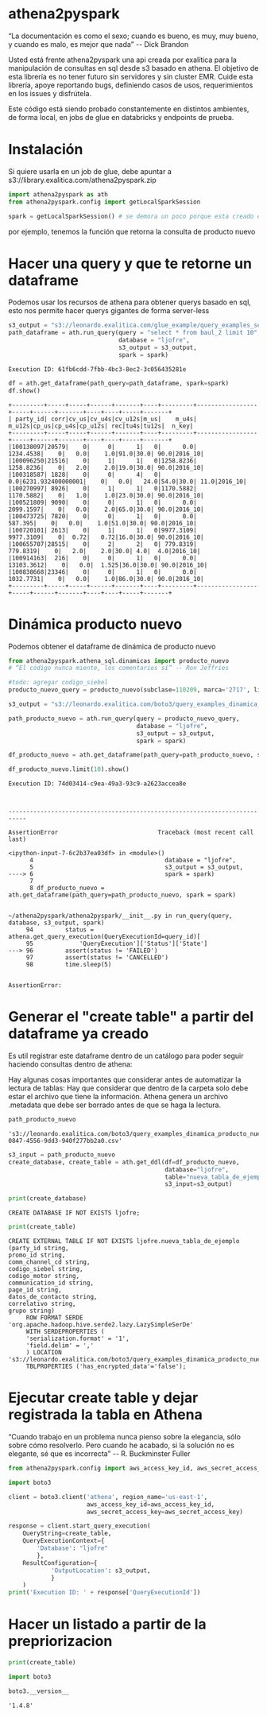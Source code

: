 
athena2pyspark
==

“La documentación es como el sexo; cuando es bueno, es muy, muy bueno, y cuando es malo, es mejor que nada” 
-- Dick Brandon

Usted está frente athena2pyspark una api creada por exalítica para la manipulación de consultas en sql desde s3 basado en athena. El objetivo de esta librería es no tener futuro sin servidores y sin cluster EMR. Cuide esta librería, apoye reportando bugs, definiendo casos de usos, requerimientos en los issues y disfrútela.

Este código está siendo probado constantemente en distintos ambientes, de forma local, en jobs de glue en databricks y endpoints de prueba.

Instalación
==

Si quiere usarla en un job de glue, debe apuntar a s3://library.exalitica.com/athena2pyspark.zip


```python
import athena2pyspark as ath 
from athena2pyspark.config import getLocalSparkSession

spark = getLocalSparkSession() # se demora un poco porque esta creado el SparkSession ...
```

por ejemplo, tenemos la función que retorna la consulta de producto nuevo

Hacer una query y que te retorne un dataframe
==

Podemos usar los recursos de athena para obtener querys basado en sql, esto nos permite hacer querys gigantes de forma server-less


```python
s3_output = "s3://leonardo.exalitica.com/glue_example/query_examples_select_all/"
path_dataframe = ath.run_query(query = "select * from baul_2 limit 10", 
                               database = "ljofre", 
                               s3_output = s3_output,
                               spark = spark)
```

    Execution ID: 61fb6cdd-7fbb-4bc3-8ec2-3c056435281e



```python
df = ath.get_dataframe(path_query=path_dataframe, spark=spark)
df.show()
```

    +---------+-----+-----+------+-------+----+---------+-----------------+-----+------+-------+----+----+-----+-------+
    | party_id| corr|cv_us|cv_u4s|cv_u12s|m_us|    m_u4s|           m_u12s|cp_us|cp_u4s|cp_u12s| rec|tu4s|tu12s|  n_key|
    +---------+-----+-----+------+-------+----+---------+-----------------+-----+------+-------+----+----+-----+-------+
    |100138097|20579|    0|     0|      1|   0|      0.0|        1234.4538|    0|   0.0|    1.0|91.0|30.0| 90.0|2016_10|
    |100096250|21516|    0|     1|      1|   0|1258.8236|        1258.8236|    0|   2.0|    2.0|19.0|30.0| 90.0|2016_10|
    |100318587| 1828|    0|     0|      4|   0|      0.0|6231.932400000001|    0|   0.0|   24.0|54.0|30.0| 11.0|2016_10|
    |100270997| 8926|    0|     1|      1|   0|1170.5882|        1170.5882|    0|   1.0|    1.0|23.0|30.0| 90.0|2016_10|
    |100521809| 9090|    0|     0|      1|   0|      0.0|        2099.1597|    0|   0.0|    2.0|65.0|30.0| 90.0|2016_10|
    |100473725| 7820|    0|     0|      1|   0|      0.0|          587.395|    0|   0.0|    1.0|51.0|30.0| 90.0|2016_10|
    |100720101| 2613|    0|     1|      1|   0|9977.3109|        9977.3109|    0|  0.72|   0.72|16.0|30.0| 90.0|2016_10|
    |100655707|28515|    0|     2|      2|   0| 779.8319|         779.8319|    0|   2.0|    2.0|30.0| 4.0|  4.0|2016_10|
    |100914163|  216|    0|     0|      1|   0|      0.0|       13103.3612|    0|   0.0|  1.525|36.0|30.0| 90.0|2016_10|
    |100838668|23346|    0|     0|      1|   0|      0.0|        1032.7731|    0|   0.0|    1.0|86.0|30.0| 90.0|2016_10|
    +---------+-----+-----+------+-------+----+---------+-----------------+-----+------+-------+----+----+-----+-------+
    


Dinámica producto nuevo
==

Podemos obtener el dataframe de dinámica de producto nuevo


```python
from athena2pyspark.athena_sql.dinamicas import producto_nuevo 
# “El código nunca miente, los comentarios sí” -- Ron Jeffries

#todo: agregar codigo_siebel
producto_nuevo_query = producto_nuevo(subclase=110209, marca='2717', lift=8) # creamos la query
```


```python
s3_output = "s3://leonardo.exalitica.com/boto3/query_examples_dinamica_producto_nuevo/"

path_producto_nuevo = ath.run_query(query = producto_nuevo_query, 
                                    database = "ljofre", 
                                    s3_output = s3_output, 
                                    spark = spark)

df_producto_nuevo = ath.get_dataframe(path_query=path_producto_nuevo, spark = spark)

df_producto_nuevo.limit(10).show()
```

    Execution ID: 74d03414-c9ea-49a3-93c9-a2623accea8e



    ---------------------------------------------------------------------------

    AssertionError                            Traceback (most recent call last)

    <ipython-input-7-6c2b37ea03df> in <module>()
          4                                     database = "ljofre",
          5                                     s3_output = s3_output,
    ----> 6                                     spark = spark)
          7 
          8 df_producto_nuevo = ath.get_dataframe(path_query=path_producto_nuevo, spark = spark)


    ~/athena2pyspark/athena2pyspark/__init__.py in run_query(query, database, s3_output, spark)
         94         status = athena.get_query_execution(QueryExecutionId=query_id)[
         95             'QueryExecution']['Status']['State']
    ---> 96         assert(status != 'FAILED')
         97         assert(status != 'CANCELLED')
         98         time.sleep(5)


    AssertionError: 


Generar el "create table" a partir del dataframe ya creado
==

Es util registrar este dataframe dentro de un catálogo para poder seguir haciendo consultas dentro de athena: 

Hay algunas cosas importantes que considerar antes de automatizar la lectura de tablas: Hay que considerar que dentro de la carpeta solo debe estar el archivo que tiene la información. Athena genera un archivo .metadata que debe ser borrado antes de que se haga la lectura.


```python
path_producto_nuevo
```




    's3://leonardo.exalitica.com/boto3/query_examples_dinamica_producto_nuevo/2a994aeb-0847-4556-9dd3-940f277bb2a0.csv'




```python
s3_input = path_producto_nuevo
create_database, create_table = ath.get_ddl(df=df_producto_nuevo,
                                            database="ljofre",
                                            table="nueva_tabla_de_ejemplo",
                                            s3_input=s3_output)
```


```python
print(create_database)
```

    CREATE DATABASE IF NOT EXISTS ljofre;



```python
print(create_table)
```

    CREATE EXTERNAL TABLE IF NOT EXISTS ljofre.nueva_tabla_de_ejemplo (party_id string,
    promo_id string,
    comm_channel_cd string,
    codigo_siebel string,
    codigo_motor string,
    communication_id string,
    page_id string,
    datos_de_contacto string,
    correlativo string,
    grupo string)
         ROW FORMAT SERDE 'org.apache.hadoop.hive.serde2.lazy.LazySimpleSerDe'
         WITH SERDEPROPERTIES (
         'serialization.format' = '1',
         'field.delim' = ','
         ) LOCATION 's3://leonardo.exalitica.com/boto3/query_examples_dinamica_producto_nuevo/'
         TBLPROPERTIES ('has_encrypted_data'='false');


Ejecutar create table y dejar registrada la tabla en Athena
==

“Cuando trabajo en un problema nunca pienso sobre la elegancia, sólo sobre cómo resolverlo. Pero cuando he acabado, si la solución no es elegante, sé que es incorrecta” 
-- R. Buckminster Fuller


```python
from athena2pyspark.config import aws_access_key_id, aws_secret_access_key

import boto3

client = boto3.client('athena', region_name='us-east-1', 
                      aws_access_key_id=aws_access_key_id,
                      aws_secret_access_key=aws_secret_access_key)

response = client.start_query_execution(
    QueryString=create_table,
    QueryExecutionContext={
        'Database': "ljofre"
        },
    ResultConfiguration={
            'OutputLocation': s3_output,
            }
    )
print('Execution ID: ' + response['QueryExecutionId'])
```

Hacer un listado a partir de la prepriorizacion
==


```python
print(create_table)
```


```python
import boto3
```


```python
boto3.__version__
```




    '1.4.8'


